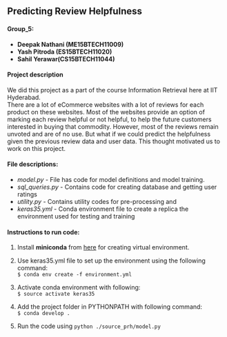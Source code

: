 ## Predicting Review Helpfulness
#### Group_5:
* **Deepak Nathani (ME15BTECH11009)**
* **Yash Pitroda (ES15BTECH11020)**
* **Sahil Yerawar(CS15BTECH11044)**

#### Project description
We did this project as a part of the course Information Retrieval here at IIT Hyderabad.</br>
There are a lot of eCommerce websites with a lot of reviews for each product on these websites. Most of the websites provide an option of marking each review helpful or not helpful, to help the future customers interested in buying that commodity. However, most of the reviews remain unvoted and are of no use. But what if we could predict the helpfulness given the previous review data and user data. This thought motivated us to work on this project.</br>



#### File descriptions:
* *model.py* - File has code for model definitions and model training.
* *sql_queries.py* - Contains code for creating database and getting user ratings
* *utility.py* - Contains utility codes for pre-processing and
* *keras35.yml* - Conda environment file to create a replica the environment used for testing and training



#### Instructions to run code:
1. Install **miniconda** from [here](https://conda.io/miniconda.html) for creating virtual environment.  

2. Use keras35.yml file to set up the environment  using the following command:</br>`$ conda env create -f environment.yml`

3. Activate conda environment with following:
</br>`$ source activate keras35`
4. Add the project folder in PYTHONPATH with following command:</br>
`$ conda develop .`

5. Run the code using `python ./source_prh/model.py`
